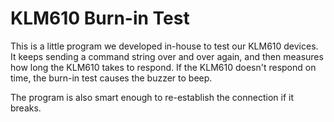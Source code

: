 # KLM610 Burn-in Test

This is a little program we developed in-house to test our KLM610 devices. It keeps sending a command string over and over again, and then measures how long the KLM610 takes to respond. If the KLM610 doesn't respond on time, the burn-in test causes the buzzer to beep.

The program is also smart enough to re-establish the connection if it breaks.